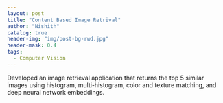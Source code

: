 ```yaml
---
layout: post
title: "Content Based Image Retrival"
author: "Nishith"
catalog: true
header-img: "img/post-bg-rwd.jpg"
header-mask: 0.4
tags:
  - Computer Vision
---
```


Developed an image retrieval application that returns the top 5 similar images using histogram, multi-histogram, color and texture matching, and deep neural network embeddings. 


